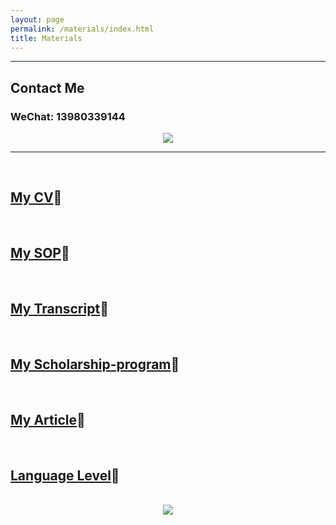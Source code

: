 ```yaml
---
layout: page
permalink: /materials/index.html
title: Materials
---
```


---
## Contact Me
### **WeChat:** 13980339144
<div style="text-align: center;">
<img src="https://zwr0.github.io/images/materials/2.jpg">
</div>

---
<br>

## [My CV](https://zwr0.github.io/images/materials/CV-Zhao.pdf)🔗
<br>

## [My SOP](https://zwr0.github.io/images/materials/SOP-Zhao.pdf)🔗
<br>

## [My Transcript](https://zwr0.github.io/images/materials/Transcript.pdf)🔗
<br>

## [My Scholarship-program](https://zwr0.github.io/images/materials/Scholarship-program.pdf)🔗
<br>

## [My Article](https://zwr0.github.io/images/materials/Article.pdf)🔗
<br>

## [Language Level](https://zwr0.github.io/images/materials/CET6_Zhao.pdf)🔗
<br>

<div style="text-align: center;">
<img src="https://zwr0.github.io/images/materials/1.jpg">
</div>
<br>


